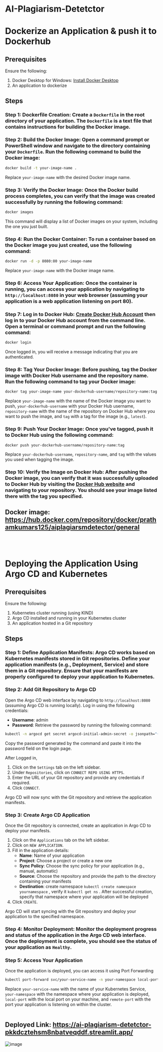 # AI-Plagiarism-Detetctor

# Dockerize an Application & push it to Dockerhub

## Prerequisites

Ensure the following:

1. Docker Desktop for Windows: [Install Docker Desktop](https://docs.docker.com/desktop/install/)
2. An application to dockerize

## Steps
### Step 1: Dockerfile Creation: Create a `Dockerfile` in the root directory of your application. The `Dockerfile` is a text file that contains instructions for building the Docker image.

### Step 2: Build the Docker Image: Open a command prompt or PowerShell window and navigate to the directory containing your `Dockerfile`. Run the following command to build the Docker image:

```bash
docker build -t your-image-name .
```

Replace `your-image-name` with the desired Docker image name.

### Step 3: Verify the Docker Image: Once the Docker build process completes, you can verify that the image was created successfully by running the following command:

```bash
docker images
```

This command will display a list of Docker images on your system, including the one you just built.

### Step 4: Run the Docker Container: To run a container based on the Docker image you just created, use the following command:

```bash
docker run -d -p 8080:80 your-image-name
```

Replace `your-image-name` with the Docker image name.

### Step 6: Access Your Application: Once the container is running, you can access your application by navigating to `http://localhost:8080` in your web browser (assuming your application is a web application listening on port 80).

### Step 7: Log in to Docker Hub: [Create Docker Hub Account](https://hub.docker.com/signup) then log in to your Docker Hub account from the command line. Open a terminal or command prompt and run the following command:

```bash
docker login
```

Once logged in, you will receive a message indicating that you are authenticated.

### Step 8: Tag Your Docker Image: Before pushing, tag the Docker image with Docker Hub username and the repository name. Run the following command to tag your Docker image:

```bash
docker tag your-image-name your-dockerhub-username/repository-name:tag
```

Replace `your-image-name` with the name of the Docker image you want to push, `your-dockerhub-username` with your Docker Hub username, `repository-name` with the name of the repository on Docker Hub where you want to push the image, and `tag` with a tag for the image (e.g., `latest`).

### Step 9: Push Your Docker Image: Once you've tagged, push it to Docker Hub using the following command:

```bash
docker push your-dockerhub-username/repository-name:tag
```

Replace `your-dockerhub-username`, `repository-name`, and `tag` with the values you used when tagging the image.

### Step 10: Verify the Image on Docker Hub: After pushing the Docker image, you can verify that it was successfully uploaded to Docker Hub by visiting the [Docker Hub website](https://hub.docker.com/) and navigating to your repository. You should see your image listed there with the tag you specified.

## Docker image: https://hub.docker.com/repository/docker/prathamkumars125/aiplagiarsmdetector/general
<br>
<br>

# Deploying the Application Using Argo CD and Kubernetes

## Prerequisites

Ensure the following:

1. Kubernetes cluster running (using KIND)
2. Argo CD installed and running in your Kubernetes cluster
3. An application hosted in a Git repository

## Steps

### Step 1: Define Application Manifests: Argo CD works based on Kubernetes manifests stored in Git repositories. Define your application manifests (e.g., Deployment, Service) and store them in a Git repository. Ensure that your manifests are properly configured to deploy your application to Kubernetes.

### Step 2: Add Git Repository to Argo CD

Open the Argo CD web interface by navigating to `http://localhost:8080` (assuming Argo CD is running locally). 
Log in using the following credentials:

- **Username**: admin
- **Password**: Retrieve the password by running the following command:

```bash
kubectl -n argocd get secret argocd-initial-admin-secret -o jsonpath="{.data.password}" | base64 -d
```

Copy the password generated by the command and paste it into the password field on the login page.

After Logged in,
1. Click on the `Settings` tab on the left sidebar.
2. Under `Repositories`, click on `CONNECT REPO USING HTTPS`.
3. Enter the URL of your Git repository and provide any credentials if required.
4. Click `CONNECT`.

Argo CD will now sync with the Git repository and retrieve the application manifests.

### Step 3: Create Argo CD Application

Once the Git repository is connected, create an application in Argo CD to deploy your manifests.

1. Click on the `Applications` tab on the left sidebar.
2. Click on `NEW APPLICATION`.
3. Fill in the application details:
   - **Name**: Name of your application
   - **Project**: Choose a project or create a new one
   - **Sync Policy**: Choose the sync policy for your application (e.g., manual, automatic)
   - **Source**: Choose the repository and provide the path to the directory containing your manifests
   - **Destination**: create namespace `kubectl create namespace yournamespace` , verify it `kubectl get ns` . After successful creation, specify that namespace where your application will be deployed
4. Click `CREATE`.

Argo CD will start syncing with the Git repository and deploy your application to the specified namespace.

### Step 4: Monitor Deployment: Monitor the deployment progress and status of the application in the Argo CD web interface. Once the deployment is complete, you should see the status of your application as `Healthy`.

### Step 5: Access Your Application

Once the application is deployed, you can access it using Port Forwarding

```bash
kubectl port-forward svc/your-service-name -n your-namespace local-port:remote-port
```

Replace `your-service-name` with the name of your Kubernetes Service, `your-namespace` with the namespace where your application is deployed, `local-port` with the local port on your machine, and `remote-port` with the port your application is listening on within the cluster.
<br>
<br>

## Deployed Link: https://ai-plagiarism-detetctor-pkkdcztehsm8nbatveqddf.streamlit.app/
![image](https://github.com/PrathamKumar125/AI-Plagiarism-Detetctor/assets/115283906/5967cb72-f843-431a-a609-c06be40e3147)

